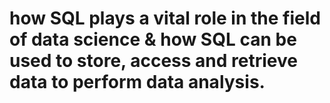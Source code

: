 # how SQL plays a vital role in the field of data science & how SQL can be used to store, access and retrieve data to perform data analysis.
